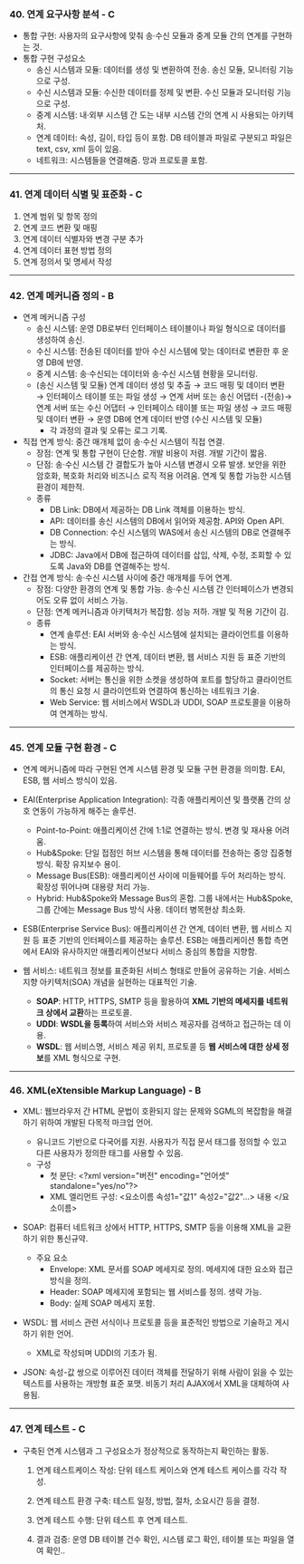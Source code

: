 ### 40. 연계 요구사항 분석 - C

* 통합 구현: 사용자의 요구사항에 맞춰 송·수신 모듈과 중계 모듈 간의 연계를 구현하는 것.
* 통합 구현 구성요소
  * 송신 시스템과 모듈: 데이터를 생성 및 변환하여 전송. 송신 모듈, 모니터링 기능으로 구성.
  * 수신 시스템과 모듈: 수신한 데이터를 정제 및 변환. 수신 모듈과 모니터링 기능으로 구성.
  * 중계 시스템: 내·외부 시스템 간 도는 내부 시스템 간의 연계 시 사용되는 아키텍처.
  * 연계 데이터: 속성, 길이, 타입 등이 포함. DB 테이블과 파일로 구분되고 파일은 text, csv, xml 등이 있음.
  * 네트워크: 시스템들을 연결해줌. 망과 프로토콜 포함.

---

### 41. 연계 데이터 식별 및 표준화 - C

1. 연계 범위 및 항목 정의
2. 연계 코드 변환 및 매핑
3. 연계 데이터 식별자와 변경 구분 추가
4. 연계 데이터 표현 방법 정의
5. 연계 정의서 및 명세서 작성

---

### 42. 연계 메커니즘 정의  - B

* 연계 메커니즘 구성
  * 송신 시스템: 운영 DB로부터 인터페이스 테이블이나 파일 형식으로 데이터를 생성하여 송신.
  * 수신 시스템: 전송된 데이터를 받아 수신 시스템에 맞는 데이터로 변환한 후 운영 DB에 반영.
  * 중계 시스템: 송·수신되는 데이터와 송·수신 시스템 현황을 모니터링.
  * (송신 시스템 및 모듈) 연계 데이터 생성 및 추출 → 코드 매핑 및 데이터 변환 → 인터페이스 테이블 또는 파일 생성 → 연계 서버 또는 송신 어댑터 -(전송)→ 연계 서버 또는 수신 어댑터 → 인터페이스 테이블 또는 파일 생성 → 코드 매핑 및 데이터 변환 → 운영 DB에 연계 데이터 반영 (수신 시스템 및 모듈)
    * 각 과정의 결과 및 오류는 로그 기록.
* 직접 연계 방식: 중간 매개체 없이 송·수신 시스템이 직접 연결.
  * 장점: 연계 및 통합 구현이 단순함. 개발 비용이 저렴. 개발 기간이 짧음.
  * 단점: 송·수신 시스템 간 결합도가 높아 시스템 변경시 오류 발생. 보안을 위한 암호화, 복호화 처리와 비즈니스 로직 적용 어려움. 연계 및 통합 가능한 시스템 환경이 제한적.
  * 종류
    * DB Link: DB에서 제공하는 DB Link 객체를 이용하는 방식.
    * API: 데이터를 송신 시스템의 DB에서 읽어와 제공함. API와 Open API.
    * DB Connection: 수신 시스템의 WAS에서 송신 시스템의 DB로 연결해주는 방식.
    * JDBC: Java에서 DB에 접근하여 데이터를 삽입, 삭제, 수정, 조회할 수 있도록 Java와 DB를 연결해주는 방식.
* 간접 연계 방식: 송·수신 시스템 사이에 중간 매개체를 두어 연계. 
  * 장점: 다양한 환경의 연계 및 통합 가능. 송·수신 시스템 간 인터페이스가 변경되어도 오류 없이 서비스 가능.
  * 단점: 연계 메커니즘과 아키텍처가 복잡함. 성능 저하. 개발 및 적용 기간이 김.
  * 종류
    * 연계 솔루션: EAI 서버와 송·수신 시스템에 설치되는 클라이언트를 이용하는 방식.
    * ESB: 애플리케이션 간 연계, 데이터 변환, 웹 서비스 지원 등 표준 기반의 인터페이스를 제공하는 방식.
    * Socket: 서버는 통신을 위한 소켓을 생성하여 포트를 할당하고 클라이언트의 통신 요청 시 클라이언트와 연결하여 통신하는 네트워크 기술.
    * Web Service: 웹 서비스에서 WSDL과 UDDI, SOAP 프로토콜을 이용하여 연계하는 방식.

---

### 45. 연계 모듈 구현 환경 - C

* 연계 메커니즘에 따라 구현된 연계 시스템 환경 및 모듈 구현 환경을 의미함.  EAI, ESB, 웹 서비스 방식이 있음.

* EAI(Enterprise Application Integration): 각종 애플리케이션 및 플랫폼 간의 상호 연동이 가능하게 해주는 솔루션.
  * Point-to-Point: 애플리케이션 간에 1:1로 연결하는 방식. 변경 및 재사용 어려움.
  * Hub&Spoke: 단일 접점인 허브 시스템을 통해 데이터를 전송하는 중앙 집중형 방식. 확장 유지보수 용이.
  * Message Bus(ESB): 애플리케이션 사이에 미들웨어를 두어 처리하는 방식. 확장성 뛰어나며 대용량 처리 가능.
  * Hybrid: Hub&Spoke와 Message Bus의 혼합. 그룹 내에서는 Hub&Spoke, 그룹 간에는 Message Bus 방식 사용. 데이터 병목현상 최소화.
* ESB(Enterprise Service Bus): 애플리케이션 간 연계, 데이터 변환, 웹 서비스 지원 등 표준 기반의 인터페이스를 제공하는 솔루션. ESB는 애플리케이션 통합 측면에서 EAI와 유사하지만 애플리케이션보다 서비스 중심의 통합을 지향함.

* 웹 서비스: 네트워크 정보를 표준화된 서비스 형태로 만들어 공유하는 기술. 서비스 지향 아키텍처(SOA) 개념을 실현하는 대표적인 기술.
  * **SOAP**: HTTP, HTTPS, SMTP 등을 활용하여 **XML 기반의 메세지를 네트워크 상에서 교환**하는 프로토콜.
  * **UDDI**: **WSDL을 등록**하여 서비스와 서비스 제공자를 검색하고 접근하는 데 이용.
  * **WSDL**: 웹 서비스명, 서비스 제공 위치, 프로토콜 등 **웹 서비스에 대한 상세 정보**를 XML 형식으로 구현.

---

### 46. XML(eXtensible Markup Language) - B

* XML: 웹브라우저 간 HTML 문법이 호환되지 않는 문제와 SGML의 복잡함을 해결하기 위하여 개발된 다목적 마크업 언어.
  * 유니코드 기반으로 다국어를 지원. 사용자가 직접 문서 태그를 정의할 수 있고 다른 사용자가 정의한 태그를 사용할 수 있음.
  * 구성
    * 첫 문단: <?xml version="버전" encoding="언어셋" standalone="yes/no"?\>
    * XML 엘리먼트 구성: <요소이름 속성1="값1" 속성2="값2"...> 내용 </요소이름>
* SOAP: 컴퓨터 네트워크 상에서 HTTP, HTTPS, SMTP 등을 이용해 XML을 교환하기 위한 통신규약.
  * 주요 요소
    * Envelope: XML 문서를 SOAP 메세지로 정의. 메세지에 대한 요소와 접근방식을 정의.
    * Header: SOAP 메세지에 포함되는 웹 서비스를 정의. 생략 가능.
    * Body: 실제 SOAP 메세지 포함.

* WSDL: 웹 서비스 관련 서식이나 프로토콜 등을 표준적인 방법으로 기술하고 게시하기 위한 언어.
  * XML로 작성되며 UDDI의 기초가 됨.
* JSON: 속성-값 쌍으로 이루어진 데이터 객체를 전달하기 위해 사람이 읽을 수 있는 텍스트를 사용하는 개방형 표준 포맷. 비동기 처리 AJAX에서 XML을 대체하여 사용됨.

---

### 47. 연계 테스트 - C

* 구축된 연계 시스템과 그 구성요소가 정상적으로 동작하는지 확인하는 활동.

  1. 연계 테스트케이스 작성: 단위 테스트 케이스와 연계 테스트 케이스를 각각 작성.

  2. 연계 테스트 환경 구축: 테스트 일정, 방법, 절차, 소요시간 등을 결정.

  3. 연계 테스트 수행: 단위 테스트 후 연계 테스트.

  4. 결과 검증: 운영 DB 테이블 건수 확인, 시스템 로그 확인, 테이블 또는 파일을 열여 확인..



